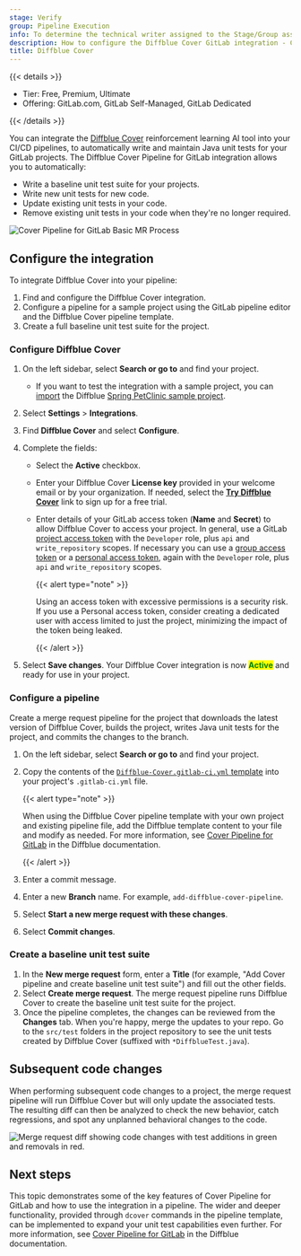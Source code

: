 ```yaml
---
stage: Verify
group: Pipeline Execution
info: To determine the technical writer assigned to the Stage/Group associated with this page, see https://handbook.gitlab.com/handbook/product/ux/technical-writing/#assignments
description: How to configure the Diffblue Cover GitLab integration - Cover Pipeline for GitLab
title: Diffblue Cover
---
```


{{< details >}}

- Tier: Free, Premium, Ultimate
- Offering: GitLab.com, GitLab Self-Managed, GitLab Dedicated

{{< /details >}}

You can integrate the [Diffblue Cover](https://www.diffblue.com/) reinforcement learning AI tool into your CI/CD pipelines, to automatically write and maintain Java unit tests for your GitLab projects.
The Diffblue Cover Pipeline for GitLab integration allows you to automatically:

- Write a baseline unit test suite for your projects.
- Write new unit tests for new code.
- Update existing unit tests in your code.
- Remove existing unit tests in your code when they're no longer required.

![Cover Pipeline for GitLab Basic MR Process](img/diffblue_cover_workflow_after_v16_8.png)

## Configure the integration

To integrate Diffblue Cover into your pipeline:

1. Find and configure the Diffblue Cover integration.
1. Configure a pipeline for a sample project using the GitLab pipeline editor and the Diffblue Cover pipeline template.
1. Create a full baseline unit test suite for the project.

### Configure Diffblue Cover

1. On the left sidebar, select **Search or go to** and find your project.
   - If you want to test the integration with a sample project, you can [import](../user/project/import/repo_by_url.md)
     the Diffblue [Spring PetClinic sample project](https://github.com/diffblue/demo-spring-petclinic).
1. Select **Settings** > **Integrations**.
1. Find **Diffblue Cover** and select **Configure**.
1. Complete the fields:

   - Select the **Active** checkbox.
   - Enter your Diffblue Cover **License key** provided in your welcome email or by your organization.
     If needed, select the [**Try Diffblue Cover**](https://www.diffblue.com/try-cover/gitlab/) link to sign up for a free trial.
   - Enter details of your GitLab access token (**Name** and **Secret**) to allow Diffblue Cover to access your project.
     In general, use a GitLab [project access token](../user/project/settings/project_access_tokens.md) with the `Developer` role, plus `api` and `write_repository` scopes.
     If necessary you can use a [group access token](../user/group/settings/group_access_tokens.md) or a [personal access token](../user/profile/personal_access_tokens.md), again with the `Developer` role, plus `api` and `write_repository` scopes.

     {{< alert type="note" >}}

     Using an access token with excessive permissions is a security risk.
     If you use a Personal access token, consider creating a dedicated user with access limited to just the project, minimizing the impact of the token being leaked.

     {{< /alert >}}

1. Select **Save changes**.
   Your Diffblue Cover integration is now <mark style="color:green;">**Active**</mark> and ready for use in your project.

### Configure a pipeline

Create a merge request pipeline for the project that downloads the latest version of Diffblue Cover, builds the project, writes Java unit tests for the project, and commits the changes to the branch.

1. On the left sidebar, select **Search or go to** and find your project.
1. Copy the contents of the [`Diffblue-Cover.gitlab-ci.yml` template](https://gitlab.com/gitlab-org/gitlab/-/blob/master/lib/gitlab/ci/templates/Diffblue-Cover.gitlab-ci.yml)
   into your project's `.gitlab-ci.yml` file.

   {{< alert type="note" >}}

   When using the Diffblue Cover pipeline template with your own project and existing pipeline file, add the Diffblue template content to your file and modify as needed.
   For more information, see [Cover Pipeline for GitLab](https://docs.diffblue.com/features/cover-pipeline/cover-pipeline-for-gitlab) in the Diffblue documentation.

   {{< /alert >}}

1. Enter a commit message.
1. Enter a new **Branch** name. For example, `add-diffblue-cover-pipeline`.
1. Select **Start a new merge request with these changes**.
1. Select **Commit changes**.

### Create a baseline unit test suite

1. In the **New merge request** form, enter a **Title** (for example, "Add Cover pipeline and create baseline unit test suite") and fill out the other fields.
1. Select **Create merge request**. The merge request pipeline runs Diffblue Cover to create the baseline unit test suite for the project.
1. Once the pipeline completes, the changes can be reviewed from the **Changes** tab. When you're happy, merge the updates to your repo. Go to the `src/test` folders in the project repository to see the unit tests created by Diffblue Cover (suffixed with `*DiffblueTest.java`).

## Subsequent code changes

When performing subsequent code changes to a project, the merge request pipeline will run Diffblue Cover but will only update the associated tests.
The resulting diff can then be analyzed to check the new behavior, catch regressions, and spot any unplanned behavioral changes to the code.

![Merge request diff showing code changes with test additions in green and removals in red.](img/diffblue_cover_diff_v16_8.png)

## Next steps

This topic demonstrates some of the key features of Cover Pipeline for GitLab and how to use the integration in a pipeline.
The wider and deeper functionality, provided through `dcover` commands in the pipeline template, can be implemented to expand your unit test capabilities even further.
For more information, see [Cover Pipeline for GitLab](https://docs.diffblue.com/features/cover-pipeline/cover-pipeline-for-gitlab) in the Diffblue documentation.
